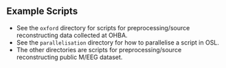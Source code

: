 Example Scripts
---------------

- See the `oxford` directory for scripts for preprocessing/source reconstructing data collected at OHBA.
- See the `parallelisation` directory for how to parallelise a script in OSL.
- The other directories are scripts for preprocessing/source reconstructing public M/EEG dataset.
